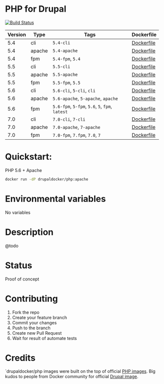 PHP for Drupal
=====================
[![Build Status](https://travis-ci.org/drupal-docker/php.svg?branch=master)](https://travis-ci.org/drupal-docker/php)

Version | Type | Tags | Dockerfile
--- | --- | --- | ---
5.4 | cli | `5.4-cli` | [Dockerfile](https://github.com/drupal-docker/php/blob/master/5.4/Dockerfile)
5.4 | apache | `5.4-apache` | [Dockerfile](https://github.com/drupal-docker/php/blob/master/5.4/apache/Dockerfile)
5.4 | fpm | `5.4-fpm`, `5.4` | [Dockerfile](https://github.com/drupal-docker/php/blob/master/5.4/fpm/Dockerfile)
5.5 | cli | `5.5-cli` | [Dockerfile](https://github.com/drupal-docker/php/blob/master/5.5/Dockerfile)
5.5 | apache | `5.5-apache` | [Dockerfile](https://github.com/drupal-docker/php/blob/master/5.5/apache/Dockerfile)
5.5 | fpm | `5.5-fpm`, `5.5` | [Dockerfile](https://github.com/drupal-docker/php/blob/master/5.5/fpm/Dockerfile)
5.6 | cli | `5.6-cli`, `5-cli`, `cli` | [Dockerfile](https://github.com/drupal-docker/php/blob/master/5.6/Dockerfile)
5.6 | apache | `5.6-apache`, `5-apache`, `apache` | [Dockerfile](https://github.com/drupal-docker/php/blob/master/5.6/apache/Dockerfile)
5.6 | fpm | `5.6-fpm`, `5-fpm`, `5.6`, `5`, `fpm`, `latest` | [Dockerfile](https://github.com/drupal-docker/php/blob/master/5.6/fpm/Dockerfile)
7.0 | cli | `7.0-cli`, `7-cli` | [Dockerfile](https://github.com/drupal-docker/php/blob/master/7.0/Dockerfile)
7.0 | apache | `7.0-apache`, `7-apache` | [Dockerfile](https://github.com/drupal-docker/php/blob/master/7.0/apache/Dockerfile)
7.0 | fpm | `7.0-fpm`, `7.fpm`, `7.0`, `7` | [Dockerfile](https://github.com/drupal-docker/php/blob/master/7.0/fpm/Dockerfile)

# Quickstart:

PHP 5.6 + Apache
```bash
docker run -dP drupaldocker/php:apache
```

# Environmental variables

No variables

# Description

@todo

# Status

Proof of concept

# Contributing

1. Fork the repo
1. Create your feature branch
1. Commit your changes
1. Push to the branch
1. Create new Pull Request
1. Wait for result of automate tests

# Credits
`drupaldocker/php images were built on the top of official [PHP images](https://hub.docker.com/r/_/php/). Big kudos to people from Docker community for official [Drupal image](https://hub.docker.com/r/_/drupal/).
